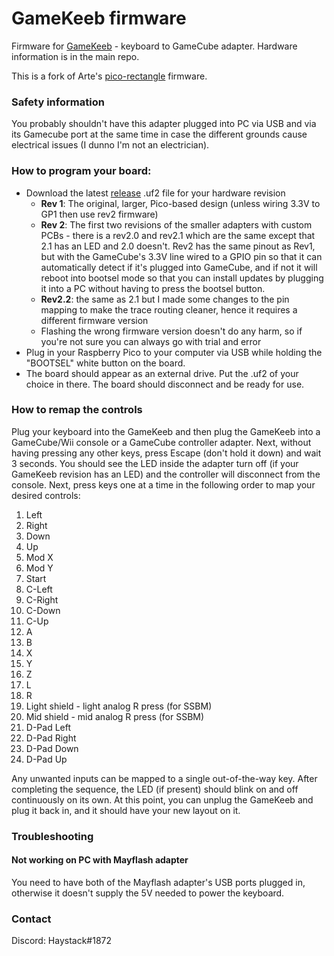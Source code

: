 # GameKeeb firmware

Firmware for [GameKeeb](https://github.com/JonnyHaystack/GameKeeb) - keyboard to
GameCube adapter. Hardware information is in the main repo.

This is a fork of Arte's
[pico-rectangle](https://github.com/JulienBernard3383279/pico-rectangle)
firmware.

### Safety information

You probably shouldn't have this adapter plugged into PC via USB and via its
Gamecube port at the same time in case the different grounds cause electrical
issues (I dunno I'm not an electrician).

### How to program your board:

- Download the latest [release](https://github.com/JonnyHaystack/GameKeeb-firmware/releases) .uf2 file for your hardware revision
  - **Rev 1**: The original, larger, Pico-based design (unless wiring 3.3V to GP1 then use rev2 firmware)
  - **Rev 2**: The first two revisions of the smaller adapters with custom PCBs - there is a rev2.0 and rev2.1 which are the same except that 2.1 has an LED and 2.0 doesn't. Rev2 has the same pinout as Rev1, but with the GameCube's 3.3V line wired to a GPIO pin so that it can automatically detect if it's plugged into GameCube, and if not it will reboot into bootsel mode so that you can install updates by plugging it into a PC without having to press the bootsel button.
  - **Rev2.2**: the same as 2.1 but I made some changes to the pin mapping to make the trace routing cleaner, hence it requires a different firmware version
  - Flashing the wrong firmware version doesn't do any harm, so if you're not sure you can always go with trial and error
- Plug in your Raspberry Pico to your computer via USB while holding the "BOOTSEL" white button on the board.
- The board should appear as an external drive. Put the .uf2 of your choice in there. The board should disconnect and be ready for use.

### How to remap the controls

Plug your keyboard into the GameKeeb and then plug the GameKeeb into a GameCube/Wii console or a GameCube controller adapter. Next, without having pressing any other keys, press Escape (don't hold it down) and wait 3 seconds. You should see the LED inside the adapter turn off (if your GameKeeb revision has an LED) and the controller will disconnect from the console. Next, press keys one at a time in the following order to map your desired controls:

1. Left
2. Right
3. Down
4. Up
5. Mod X
6. Mod Y
7. Start
8. C-Left
9. C-Right
10. C-Down
11. C-Up
12. A
13. B
14. X
15. Y
16. Z
17. L
18. R
19. Light shield - light analog R press (for SSBM)
20. Mid shield - mid analog R press (for SSBM)
21. D-Pad Left
22. D-Pad Right
23. D-Pad Down
24. D-Pad Up

Any unwanted inputs can be mapped to a single out-of-the-way key. After completing the sequence, the LED (if present) should blink on and off continuously on its own. At this point, you can unplug the GameKeeb and plug it back in, and it should have your new layout on it.

### Troubleshooting

#### Not working on PC with Mayflash adapter

You need to have both of the Mayflash adapter's USB ports plugged in, otherwise
it doesn't supply the 5V needed to power the keyboard.

### Contact

Discord: Haystack#1872
